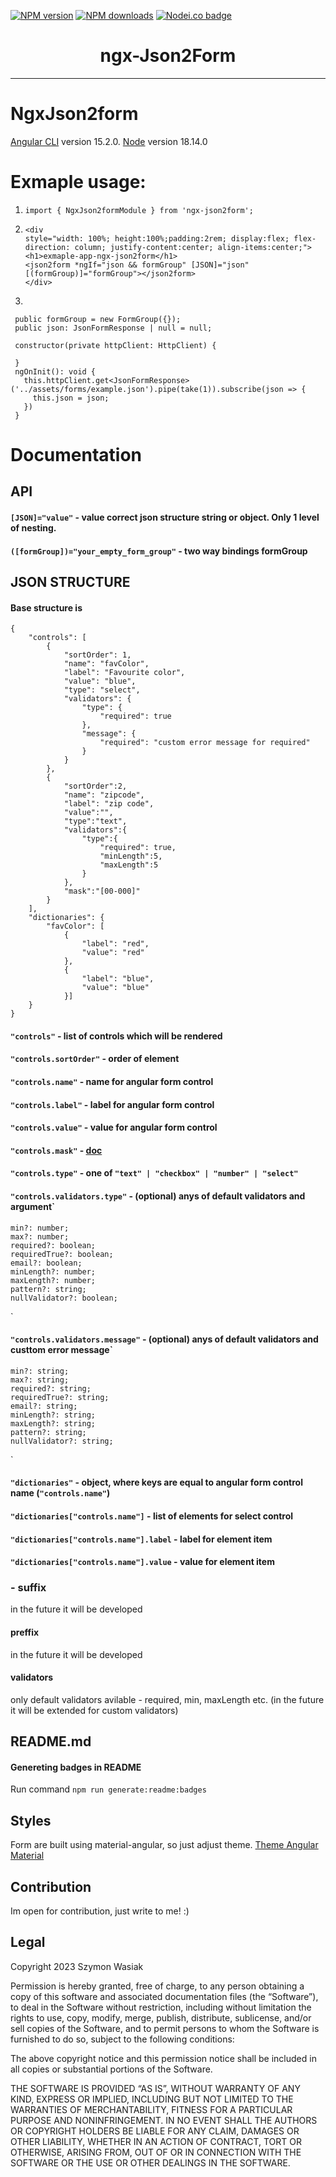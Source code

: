 <span class="badge-npmversion"><a href="https://npmjs.org/package/ngx-json2form" title="View this project on NPM"><img src="https://img.shields.io/npm/v/ngx-json2form.svg" alt="NPM version" /></a></span>
<span class="badge-npmdownloads"><a href="https://npmjs.org/package/ngx-json2form" title="View this project on NPM"><img src="https://img.shields.io/npm/dm/ngx-json2form.svg" alt="NPM downloads" /></a></span>
<span class="badge-nodeico"><a href="https://www.npmjs.com/package/ngx-json2form" title="Nodei.co badge"><img src="https://nodei.co/npm/ngx-json2form.png?downloads=true&compact=true&height=2" alt="Nodei.co badge" /></a></span>

<h1 align="center">ngx-Json2Form</h1>

---

# NgxJson2form

[Angular CLI](https://github.com/angular/angular-cli) version 15.2.0.
[Node](https://nodejs.org/ar/blog/release/v18.14.0/) version 18.14.0

# Exmaple usage:
 1. `import { NgxJson2formModule } from 'ngx-json2form';`
 2. ```
    <div
    style="width: 100%; height:100%;padding:2rem; display:flex; flex-direction: column; justify-content:center; align-items:center;">
    <h1>exmaple-app-ngx-json2form</h1>
    <json2form *ngIf="json && formGroup" [JSON]="json" [(formGroup)]="formGroup"></json2form>
    </div>
    ```
 3. 
 ```
  public formGroup = new FormGroup({});
  public json: JsonFormResponse | null = null;

  constructor(private httpClient: HttpClient) {

  }
  ngOnInit(): void {
    this.httpClient.get<JsonFormResponse>('../assets/forms/example.json').pipe(take(1)).subscribe(json => {
      this.json = json;
    })
  }
  ```


# Documentation
## API
#### `[JSON]="value"` - value correct json structure string or object. Only 1 level of nesting.
#### `([formGroup])="your_empty_form_group"`  - two way bindings formGroup


## JSON STRUCTURE
#### Base structure is
```
{
    "controls": [
        {
            "sortOrder": 1,
            "name": "favColor",
            "label": "Favourite color",
            "value": "blue",
            "type": "select",
            "validators": {
                "type": {
                    "required": true
                },
                "message": {
                    "required": "custom error message for required"
                }
            }
        },
        {
            "sortOrder":2,
            "name": "zipcode",
            "label": "zip code",
            "value":"",
            "type":"text",
            "validators":{
                "type":{
                    "required": true,
                    "minLength":5,
                    "maxLength":5
                }
            },
            "mask":"[00-000]"
        }
    ],
    "dictionaries": {
        "favColor": [
            {
                "label": "red",
                "value": "red"
            },
            {
                "label": "blue",
                "value": "blue"
            }]
    }
}
```

#### `"controls"` - list of controls which will be rendered
#### `"controls.sortOrder"` - order of element
#### `"controls.name"` - name for angular form control 
#### `"controls.label"` - label for angular form control 
#### `"controls.value"` - value for angular form control 
#### `"controls.mask"` - [doc](https://www.npmjs.com/package/ngx-mask)
#### `"controls.type"` - one of `"text" | "checkbox" | "number" | "select"`
#### `"controls.validators.type"` - (optional) anys of default validators and argument`
    min?: number;
    max?: number;
    required?: boolean;
    requiredTrue?: boolean;
    email?: boolean;
    minLength?: number;
    maxLength?: number;
    pattern?: string;
    nullValidator?: boolean;
`
#### `"controls.validators.message"` - (optional) anys of default validators and custtom error message`
    min?: string;
    max?: string;
    required?: string;
    requiredTrue?: string;
    email?: string;
    minLength?: string;
    maxLength?: string;
    pattern?: string;
    nullValidator?: string;
`
#### `"dictionaries"` - object, where keys are equal to angular form control name (`"controls.name"`)
#### `"dictionaries["controls.name"]` - list of elements for select control
#### `"dictionaries["controls.name"].label` - label for element item
#### `"dictionaries["controls.name"].value` - value for element item
### - suffix
in the future it will be developed

#### preffix 
in the future it will be developed

#### validators 
only default validators avilable - required, min, maxLength etc. (in the future it will be extended for custom validators)

## README.md
#### Genereting badges in README
Run command `npm run generate:readme:badges`

## Styles

Form are built using material-angular, so just adjust theme. 
[Theme Angular Material](https://v8.material.angular.io/guide/theming)

## Contribution

Im open for contribution, just write to me! :)

## Legal

Copyright 2023 Szymon Wasiak

Permission is hereby granted, free of charge, to any person obtaining a copy of this software and associated documentation files (the “Software”), to deal in the Software without restriction, including without limitation the rights to use, copy, modify, merge, publish, distribute, sublicense, and/or sell copies of the Software, and to permit persons to whom the Software is furnished to do so, subject to the following conditions:

The above copyright notice and this permission notice shall be included in all copies or substantial portions of the Software.

THE SOFTWARE IS PROVIDED “AS IS”, WITHOUT WARRANTY OF ANY KIND, EXPRESS OR IMPLIED, INCLUDING BUT NOT LIMITED TO THE WARRANTIES OF MERCHANTABILITY, FITNESS FOR A PARTICULAR PURPOSE AND NONINFRINGEMENT. IN NO EVENT SHALL THE AUTHORS OR COPYRIGHT HOLDERS BE LIABLE FOR ANY CLAIM, DAMAGES OR OTHER LIABILITY, WHETHER IN AN ACTION OF CONTRACT, TORT OR OTHERWISE, ARISING FROM, OUT OF OR IN CONNECTION WITH THE SOFTWARE OR THE USE OR OTHER DEALINGS IN THE SOFTWARE.